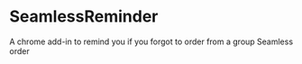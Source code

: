 # SeamlessReminder
A chrome add-in to remind you if you forgot to order from a group Seamless order
